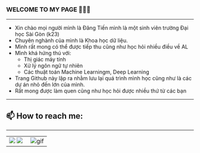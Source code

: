 
### WELCOME TO MY PAGE 👋👋👋
--------
- Xin chào mọi người mình là Đăng Tiến mình là một sinh viên trường Đại học Sài Gòn (k23)
- Chuyên nghành của mình là Khoa học dữ liệu.
- Mình rất mong có thể được tiếp thu cũng như học hỏi nhiều điều về AL
- Mình khá hứng thú với:
  * Thị giác máy tính
  *  Xử lý ngôn ngữ tự nhiên
  *  Các thuật toán Machine Learningm, Deep Learning
- Trang Github này lập ra nhằm lưu lại quá trình mình học cũng như là các dự án nhỏ đến lớn của mình.
- Rất mong được làm quen cũng như học hỏi được nhiều thứ từ các bạn<br>
------
## 📫 How to reach me: 
------
<table>
<tr>
  <td width="48%">
    <img src="https://github-readme-stats.vercel.app/api?username=TienNguyen0712&show_icons=true&hide=contribs,issues&hide_border=true" />
    <img src="https://github-readme-stats.vercel.app/api/top-langs/?username=TienNguyen0712&layout=compact&show_icons=true&hide_border=true" />
  </td>
  <td width="52%"><img alt="gif" align="right" src=""/></td>
</tr>
<table>
